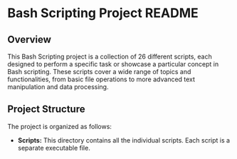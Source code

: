 # Bash Scripting Project README

## Overview

This Bash Scripting project is a collection of 26 different scripts, each designed to perform a specific task or showcase a particular concept in Bash scripting. These scripts cover a wide range of topics and functionalities, from basic file operations to more advanced text manipulation and data processing.

## Project Structure

The project is organized as follows:

- **Scripts:** This directory contains all the individual scripts. Each script is a separate executable file.
